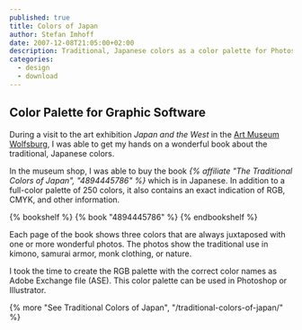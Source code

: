 ```yaml
---
published: true
title: Colors of Japan
author: Stefan Imhoff
date: 2007-12-08T21:05:00+02:00
description: Traditional, Japanese colors as a color palette for Photoshop and Illustrator to download (FREE).
categories:
  - design
  - download
---
```


## Color Palette for Graphic Software

During a visit to the art exhibition _Japan and the West_ in the [Art Museum Wolfsburg](https://www.kunstmuseum-wolfsburg.de/), I was able to get my hands on a wonderful book about the traditional, Japanese colors.

In the museum shop, I was able to buy the book _{% affiliate "The Traditional Colors of Japan", "4894445786" %}_ which is in Japanese. In addition to a full-color palette of 250 colors, it also contains an exact indication of RGB, CMYK, and other information.

{% bookshelf %}
{% book "4894445786" %}
{% endbookshelf %}

Each page of the book shows three colors that are always juxtaposed with one or more wonderful photos. The photos show the traditional use in kimono, samurai armor, monk clothing, or nature.

I took the time to create the RGB palette with the correct color names as Adobe Exchange file (ASE). This color palette can be used in Photoshop or Illustrator.

{% more "See Traditional Colors of Japan", "/traditional-colors-of-japan/" %}
